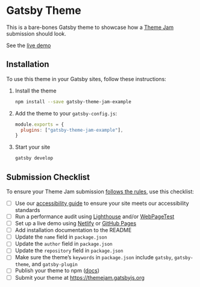 # Gatsby Theme

This is a bare-bones Gatsby theme to showcase how a [Theme Jam](https://themejam.gatsbyjs.org) submission should look.

See the [live demo](https://gatsby-theme-jam-example.netlify.com)

## Installation

To use this theme in your Gatsby sites, follow these instructions:

1.  Install the theme

    ```sh
    npm install --save gatsby-theme-jam-example
    ```

2.  Add the theme to your `gatsby-config.js`:

    ```js
    module.exports = {
      plugins: ["gatsby-theme-jam-example"],
    }
    ```

3.  Start your site
    ```sh
    gatsby develop
    ```

## Submission Checklist

To ensure your Theme Jam submission [follows the rules](https://themejam.gatsbyjs.org/rules), use this checklist:

- [ ] Use our [accessibility guide][a11y] to ensure your site meets our accessibility standards
- [ ] Run a performance audit using [Lighthouse][] and/or [WebPageTest][]
- [ ] Set up a live demo using [Netlify][] or [GitHub Pages][]
- [ ] Add installation documentation to the README
- [ ] Update the `name` field in `package.json`
- [ ] Update the `author` field in `package.json`
- [ ] Update the `repository` field in `package.json`
- [ ] Make sure the theme’s `keywords` in `package.json` include `gatsby`, `gatsby-theme`, and `gatsby-plugin`
- [ ] Publish your theme to npm ([docs][npmpublish])
- [ ] Submit your theme at https://themejam.gatsbyjs.org

[a11y]: https://gatsbyjs.org/docs/making-your-site-accessible#how-to-improve-accessibility
[lighthouse]: https://developers.google.com/web/tools/lighthouse/
[axe]: https://www.deque.com/axe/
[webpagetest]: http://webpagetest.org/
[netlify]: https://netlify.com
[github pages]: https://pages.github.com/
[npmpublish]: https://docs.npmjs.com/cli/publish
